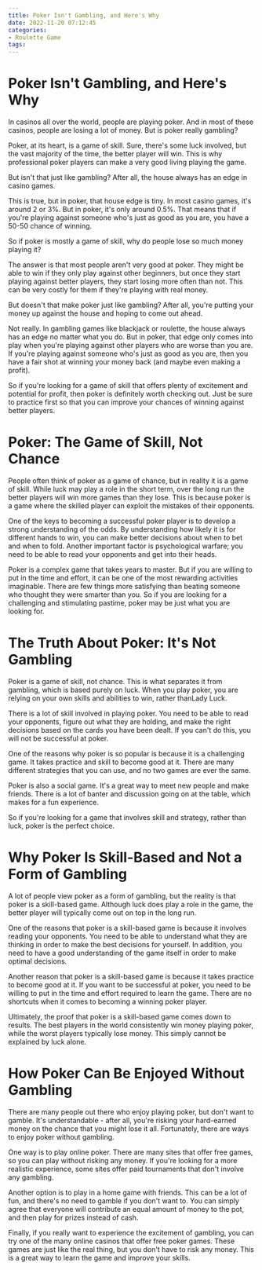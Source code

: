 ```yaml
---
title: Poker Isn't Gambling, and Here's Why
date: 2022-11-20 07:12:45
categories:
- Roulette Game
tags:
---
```



#  Poker Isn't Gambling, and Here's Why

In casinos all over the world, people are playing poker. And in most of these casinos, people are losing a lot of money. But is poker really gambling?

Poker, at its heart, is a game of skill. Sure, there's some luck involved, but the vast majority of the time, the better player will win. This is why professional poker players can make a very good living playing the game.

But isn't that just like gambling? After all, the house always has an edge in casino games.

This is true, but in poker, that house edge is tiny. In most casino games, it's around 2 or 3%. But in poker, it's only around 0.5%. That means that if you're playing against someone who's just as good as you are, you have a 50-50 chance of winning.

So if poker is mostly a game of skill, why do people lose so much money playing it?

The answer is that most people aren't very good at poker. They might be able to win if they only play against other beginners, but once they start playing against better players, they start losing more often than not. This can be very costly for them if they're playing with real money.

But doesn't that make poker just like gambling? After all, you're putting your money up against the house and hoping to come out ahead.

Not really. In gambling games like blackjack or roulette, the house always has an edge no matter what you do. But in poker, that edge only comes into play when you're playing against other players who are worse than you are. If you're playing against someone who's just as good as you are, then you have a fair shot at winning your money back (and maybe even making a profit).

So if you're looking for a game of skill that offers plenty of excitement and potential for profit, then poker is definitely worth checking out. Just be sure to practice first so that you can improve your chances of winning against better players.

#  Poker: The Game of Skill, Not Chance

People often think of poker as a game of chance, but in reality it is a game of skill. While luck may play a role in the short term, over the long run the better players will win more games than they lose. This is because poker is a game where the skilled player can exploit the mistakes of their opponents.

One of the keys to becoming a successful poker player is to develop a strong understanding of the odds. By understanding how likely it is for different hands to win, you can make better decisions about when to bet and when to fold. Another important factor is psychological warfare; you need to be able to read your opponents and get into their heads.

Poker is a complex game that takes years to master. But if you are willing to put in the time and effort, it can be one of the most rewarding activities imaginable. There are few things more satisfying than beating someone who thought they were smarter than you. So if you are looking for a challenging and stimulating pastime, poker may be just what you are looking for.

#  The Truth About Poker: It's Not Gambling

Poker is a game of skill, not chance. This is what separates it from gambling, which is based purely on luck. When you play poker, you are relying on your own skills and abilities to win, rather thanLady Luck.

There is a lot of skill involved in playing poker. You need to be able to read your opponents, figure out what they are holding, and make the right decisions based on the cards you have been dealt. If you can't do this, you will not be successful at poker.

One of the reasons why poker is so popular is because it is a challenging game. It takes practice and skill to become good at it. There are many different strategies that you can use, and no two games are ever the same.

Poker is also a social game. It's a great way to meet new people and make friends. There is a lot of banter and discussion going on at the table, which makes for a fun experience.

So if you're looking for a game that involves skill and strategy, rather than luck, poker is the perfect choice.

#  Why Poker Is Skill-Based and Not a Form of Gambling

A lot of people view poker as a form of gambling, but the reality is that poker is a skill-based game. Although luck does play a role in the game, the better player will typically come out on top in the long run.

One of the reasons that poker is a skill-based game is because it involves reading your opponents. You need to be able to understand what they are thinking in order to make the best decisions for yourself. In addition, you need to have a good understanding of the game itself in order to make optimal decisions.

Another reason that poker is a skill-based game is because it takes practice to become good at it. If you want to be successful at poker, you need to be willing to put in the time and effort required to learn the game. There are no shortcuts when it comes to becoming a winning poker player.

Ultimately, the proof that poker is a skill-based game comes down to results. The best players in the world consistently win money playing poker, while the worst players typically lose money. This simply cannot be explained by luck alone.

#  How Poker Can Be Enjoyed Without Gambling

There are many people out there who enjoy playing poker, but don't want to gamble. It's understandable - after all, you're risking your hard-earned money on the chance that you might lose it all. Fortunately, there are ways to enjoy poker without gambling.

One way is to play online poker. There are many sites that offer free games, so you can play without risking any money. If you're looking for a more realistic experience, some sites offer paid tournaments that don't involve any gambling.

Another option is to play in a home game with friends. This can be a lot of fun, and there's no need to gamble if you don't want to. You can simply agree that everyone will contribute an equal amount of money to the pot, and then play for prizes instead of cash.

Finally, if you really want to experience the excitement of gambling, you can try one of the many online casinos that offer free poker games. These games are just like the real thing, but you don't have to risk any money. This is a great way to learn the game and improve your skills.